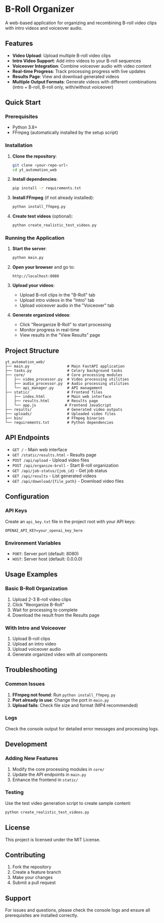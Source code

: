 # B-Roll Organizer

A web-based application for organizing and recombining B-roll video clips with intro videos and voiceover audio.

## Features

- **Video Upload**: Upload multiple B-roll video clips
- **Intro Video Support**: Add intro videos to your B-roll sequences
- **Voiceover Integration**: Combine voiceover audio with video content
- **Real-time Progress**: Track processing progress with live updates
- **Results Page**: View and download generated videos
- **Multiple Output Formats**: Generate videos with different combinations (intro + B-roll, B-roll only, with/without voiceover)

## Quick Start

### Prerequisites

- Python 3.8+
- FFmpeg (automatically installed by the setup script)

### Installation

1. **Clone the repository**:
   ```bash
   git clone <your-repo-url>
   cd yt_automation_web
   ```

2. **Install dependencies**:
   ```bash
   pip install -r requirements.txt
   ```

3. **Install FFmpeg** (if not already installed):
   ```bash
   python install_ffmpeg.py
   ```

4. **Create test videos** (optional):
   ```bash
   python create_realistic_test_videos.py
   ```

### Running the Application

1. **Start the server**:
   ```bash
   python main.py
   ```

2. **Open your browser** and go to:
   ```
   http://localhost:8080
   ```

3. **Upload your videos**:
   - Upload B-roll clips in the "B-Roll" tab
   - Upload intro videos in the "Intro" tab
   - Upload voiceover audio in the "Voiceover" tab

4. **Generate organized videos**:
   - Click "Reorganize B-Roll" to start processing
   - Monitor progress in real-time
   - View results in the "View Results" page

## Project Structure

```
yt_automation_web/
├── main.py                 # Main FastAPI application
├── tasks.py                # Celery background tasks
├── core/                   # Core processing modules
│   ├── video_processor.py  # Video processing utilities
│   ├── audio_processor.py  # Audio processing utilities
│   └── api_manager.py      # API management
├── static/                 # Frontend files
│   ├── index.html          # Main web interface
│   ├── results.html        # Results page
│   └── app.js             # Frontend JavaScript
├── results/                # Generated video outputs
├── uploads/                # Uploaded video files
├── bin/                    # FFmpeg binaries
└── requirements.txt        # Python dependencies
```

## API Endpoints

- `GET /` - Main web interface
- `GET /static/results.html` - Results page
- `POST /api/upload` - Upload video files
- `POST /api/organize-broll` - Start B-roll organization
- `GET /api/job-status/{job_id}` - Get job status
- `GET /api/results` - List generated videos
- `GET /api/download/{file_path}` - Download video files

## Configuration

### API Keys

Create an `api_key.txt` file in the project root with your API keys:
```
OPENAI_API_KEY=your_openai_key_here
```

### Environment Variables

- `PORT`: Server port (default: 8080)
- `HOST`: Server host (default: 0.0.0.0)

## Usage Examples

### Basic B-Roll Organization

1. Upload 2-3 B-roll video clips
2. Click "Reorganize B-Roll"
3. Wait for processing to complete
4. Download the result from the Results page

### With Intro and Voiceover

1. Upload B-roll clips
2. Upload an intro video
3. Upload voiceover audio
4. Generate organized video with all components

## Troubleshooting

### Common Issues

1. **FFmpeg not found**: Run `python install_ffmpeg.py`
2. **Port already in use**: Change the port in `main.py`
3. **Upload fails**: Check file size and format (MP4 recommended)

### Logs

Check the console output for detailed error messages and processing logs.

## Development

### Adding New Features

1. Modify the core processing modules in `core/`
2. Update the API endpoints in `main.py`
3. Enhance the frontend in `static/`

### Testing

Use the test video generation script to create sample content:
```bash
python create_realistic_test_videos.py
```

## License

This project is licensed under the MIT License.

## Contributing

1. Fork the repository
2. Create a feature branch
3. Make your changes
4. Submit a pull request

## Support

For issues and questions, please check the console logs and ensure all prerequisites are installed correctly.